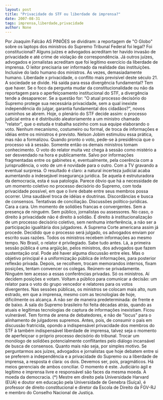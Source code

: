 ```yaml
---
layout: post
title: "Privacidade do STF ou liberdade de imprensa?"
date: 2007-08-31
tags: imprensa,liberdade,privacidade
author: None
---
```

Por Joaquim Falc&atilde;o 
AS PINI&Otilde;ES se dividiram: a reportagem de &quot;O Globo&quot; sobre os laptops dos ministros do Supremo Tribunal Federal foi legal? Foi constitucional? 
Alguns ju&iacute;zes e advogados acreditam ter havido invas&atilde;o de privacidade e at&eacute; crime de viola&ccedil;&atilde;o de correspond&ecirc;ncia. J&aacute; outros ju&iacute;zes, advogados e jornalistas acreditam que foi leg&iacute;timo exerc&iacute;cio da liberdade de imprensa. O leitor precisaria ser informado da realidade das institui&ccedil;&otilde;es. Inclusive do lado humano dos ministros. &Agrave;s vezes, demasiadamente humano. Liberdade x privacidade, o conflito mais previs&iacute;vel deste s&eacute;culo 21. A sociedade se divide. H&aacute; sa&iacute;da para essa diverg&ecirc;ncia fundamental? Tem que haver. 
Se o foco da pergunta mudar da constitucionalidade ou n&atilde;o da reportagem para o aperfei&ccedil;oamento institucional do STF, a diverg&ecirc;ncia tende a desaparecer. Se a quest&atilde;o for: &quot;O atual processo decis&oacute;rio do Supremo protege sua necess&aacute;ria privacidade, sem a qual inexiste independ&ecirc;ncia do julgar, garantia fundamental dos cidad&atilde;os?&quot;, novos caminhos se abrem. 
Hoje, o plen&aacute;rio do STF decide assim: o processo judicial entra e &eacute; distribu&iacute;do aleatoriamente a um ministro chamado &quot;relator&quot;, que o estuda e trabalha sozinho com sua equipe elaborando o voto. Nenhum mecanismo, costumeiro ou formal, de troca de informa&ccedil;&otilde;es e id&eacute;ias entre os ministros &eacute; previsto. Nelson Jobim estimulou essa pr&aacute;tica, mas n&atilde;o a formalizou. Quando pronto o voto, pede-se &agrave; presid&ecirc;ncia que o processo v&aacute; &agrave; sess&atilde;o. 
Somente ent&atilde;o os demais ministros tomam conhecimento. O voto do relator muita vez chega &agrave; sess&atilde;o como mist&eacute;rio a ser desvendado na hora e publicamente. Salvo por informa&ccedil;&otilde;es fragmentadas entre os gabinetes e, eventualmente, pela coer&ecirc;ncia com a jurisprud&ecirc;ncia, o voto de um &eacute; novidade para o outro. Com a TV gravando a eventual surpresa. O resultado &eacute; claro: a natural incerteza judicial acaba aumentando a indesej&aacute;vel inseguran&ccedil;a jur&iacute;dica. Se aquela &eacute; estruturadora da democracia, esta &eacute; sua patologia. 
Parece &oacute;bvio que h&aacute; a necessidade de um momento coletivo no processo decis&oacute;rio do Supremo, com toda privacidade poss&iacute;vel, em que o livre debate entre seus membros possa ocorrer. Uma saud&aacute;vel troca de id&eacute;ias e doutrinas. Discord&acirc;ncias e busca de consensos. Tentativas de concilia&ccedil;&atilde;o. 
Discuss&otilde;es pol&iacute;tico-jur&iacute;dicas. Cara a cara. Um momento de solid&otilde;es francas e convergentes. Sem a presen&ccedil;a de ningu&eacute;m. Sem p&uacute;blico, jornalistas ou assessores. No caso, o direito &agrave; privacidade n&atilde;o &eacute; direito &agrave; solid&atilde;o. &Eacute; direito &agrave; institucionaliza&ccedil;&atilde;o de um processo decis&oacute;rio coletivo, sem nenhuma interfer&ecirc;ncia, a n&atilde;o ser a participa&ccedil;&atilde;o igualit&aacute;ria dos julgadores. 
A Suprema Corte americana assim j&aacute; procede. Decidido que o processo ser&aacute; julgado, os advogados enviam por escrito suas raz&otilde;es. Todos os ministros recebem informa&ccedil;&otilde;es ao mesmo tempo. No Brasil, o relator &eacute; privilegiado. Sabe tudo antes. L&aacute;, a primeira sess&atilde;o p&uacute;blica &eacute; uma arg&uuml;i&ccedil;&atilde;o, pelos ministros, dos advogados que fazem sustenta&ccedil;&atilde;o oral. Pode at&eacute; haver alguma discuss&atilde;o entre eles. Mas o objetivo principal &eacute; a uniformiza&ccedil;&atilde;o p&uacute;blica de informa&ccedil;&otilde;es, para posterior reflex&atilde;o privada. Depois, se recolhem, trocam memorandos internos, fixam posi&ccedil;&otilde;es, tentam convencer os colegas. Re&uacute;nem-se privadamente. 
Ningu&eacute;m tem acesso a essas confer&ecirc;ncias privadas. S&oacute; os ministros. A&iacute; decidem posi&ccedil;&otilde;es e votam. Voltam a p&uacute;blico para comunicar a decis&atilde;o: um relator para o voto do grupo vencedor e relatores para os votos divergentes. 
Nas sess&otilde;es p&uacute;blicas, os ministros se colocam mais alto, num estrado, em que a imprensa, mesmo com as tecnologias de hoje, dificilmente os alcan&ccedil;a. A n&atilde;o ser de maneira predeterminada: de frente e de baixo. 
A sala do Supremo brasileiro foi feita d&eacute;cadas atr&aacute;s, quando as atuais e leg&iacute;timas tecnologias de captura de informa&ccedil;&otilde;es inexistiam. Ficou vulner&aacute;vel. Tem forma de arena de debatedores, e n&atilde;o de &quot;locus&quot; para o alinhamento de julgadores supremos. 
Antes, pois, de consumir o pa&iacute;s em discuss&atilde;o fratricida, opondo a indispens&aacute;vel privacidade dos membros do STF &agrave; tamb&eacute;m indispens&aacute;vel liberdade de imprensa, talvez seja o momento de aperfei&ccedil;oar o pr&oacute;prio processo decis&oacute;rio do tribunal. Trocar um mon&oacute;logo de solid&otilde;es potencialmente conflitantes pelo di&aacute;logo incans&aacute;vel de busca de consensos. 
Quanto mais n&atilde;o seja, por simples motivo. Se perguntarmos aos ju&iacute;zes, advogados e jornalistas que hoje debatem entre si se preferem a independ&ecirc;ncia e a privacidade do Supremo ou a liberdade de imprensa, a resposta &eacute; clara: os dois. Devemos ser, pois, pragm&aacute;ticos. H&aacute; meios gerenciais de ambos conciliar. O momento &eacute; este. Judici&aacute;rio &aacute;gil e leg&iacute;timo e imprensa livre e respons&aacute;vel s&atilde;o faces da mesma moeda. A moeda da democracia. 
(*) Mestre em direito pela Universidade Harvard (EUA) e doutor em educa&ccedil;&atilde;o pela Universidade de Genebra (Su&iacute;&ccedil;a), &eacute; professor de direito constitucional e diretor da Escola de Direito da FGV-RJ e membro do Conselho Nacional de Justi&ccedil;a.
 